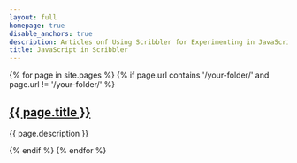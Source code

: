 ```yaml
---
layout: full
homepage: true
disable_anchors: true
description: Articles onf Using Scribbler for Experimenting in JavaScript 
title: JavaScript in Scribbler 
---
```


{% for page in site.pages %}
  {% if page.url contains '/your-folder/' and page.url != '/your-folder/' %}
    <h2><a href="{{ page.url }}">{{ page.title }}</a></h2>
    <p>{{ page.description }}</p>
  {% endif %}
{% endfor %}

